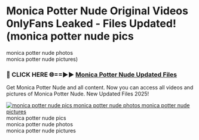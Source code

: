 # Monica Potter Nude Original Videos 0nlyFans Leaked - Files Updated! (monica potter nude pics<br>
monica potter nude photos<br>
monica potter nude pictures)

<h3>🔴 CLICK HERE 🌐==►► <a href="https://tinyurl.com/2p9ay9w9" rel="nofollow">Monica Potter Nude Updated Files</a></h3>

Get Monica Potter Nude and all content. Now you can access all videos and pictures of Monica Potter Nude. New Updated Files 2025!

[![monica potter nude pics<br>
monica potter nude photos<br>
monica potter nude pictures](https://i.imgur.com/KQgVmj3.gif)](https://tinyurl.com/2p9ay9w9)
monica potter nude pics<br>
monica potter nude photos<br>
monica potter nude pictures